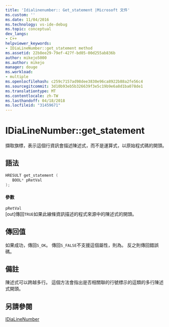 ```yaml
---
title: 'Idialinenumber:: Get_statement |Microsoft 文件'
ms.custom: ''
ms.date: 11/04/2016
ms.technology: vs-ide-debug
ms.topic: conceptual
dev_langs:
- C++
helpviewer_keywords:
- IDiaLineNumber::get_statement method
ms.assetid: 22b8ee29-79ef-427f-bd05-00d255ab836b
author: mikejo5000
ms.author: mikejo
manager: douge
ms.workload:
- multiple
ms.openlocfilehash: c259c7157ad98dee3830e96ca8922b88a2fe56c4
ms.sourcegitcommit: 3d10b93eb5b326639f3e5c19b9e6a8d1ba078de1
ms.translationtype: MT
ms.contentlocale: zh-TW
ms.lasthandoff: 04/18/2018
ms.locfileid: "31459671"
---
```

# <a name="idialinenumbergetstatement"></a>IDiaLineNumber::get_statement
擷取旗標，表示這個行資訊會描述陳述式，而不是運算式，以原始程式碼的開頭。  
  
## <a name="syntax"></a>語法  
  
```C++  
HRESULT get_statement (   
   BOOL* pRetVal  
);  
```  
  
#### <a name="parameters"></a>參數  
 `pRetVal`  
 [out]傳回`TRUE`如果此線條資訊描述的程式來源中的陳述式的開頭。  
  
## <a name="return-value"></a>傳回值  
 如果成功，傳回`S_OK`。 傳回`S_FALSE`不支援這個屬性，則為。 反之則傳回錯誤碼。  
  
## <a name="remarks"></a>備註  
 陳述式可以跨越多行。 這個方法會指出是否相關聯的行號標示的這類的多行陳述式開頭。  
  
## <a name="see-also"></a>另請參閱  
 [IDiaLineNumber](../../debugger/debug-interface-access/idialinenumber.md)